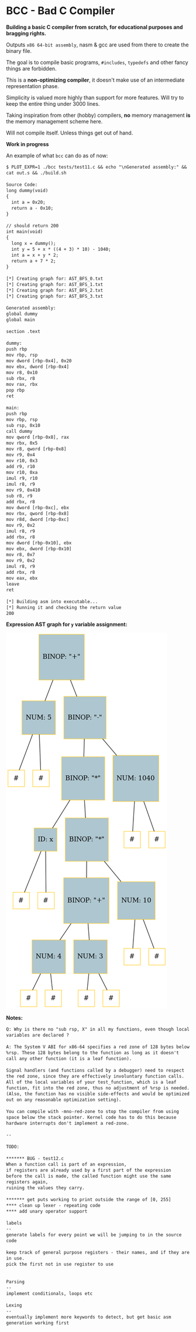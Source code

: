 # BCC - Bad C Compiler

**Building a basic C compiler from scratch, for educational purposes and bragging rights.**

Outputs `x86 64-bit assembly`, nasm & gcc are used from there to create the binary file.

The goal is to compile basic programs, `#includes`, `typedefs` and other fancy things are forbidden.

This is a **non-optimizing compiler**, it doesn't make use of an intermediate representation phase.

Simplicity is valued more highly than support for more features. Will try to keep the entire thing under 3000 lines.

Taking inspiration from other (hobby) compilers, **no** memory management **is** the memory management scheme here.

Will not compile itself. Unless things get out of hand.

**Work in progress**

An example of what `bcc` can do as of now:

```
$ PLOT_EXPR=1 ./bcc tests/test11.c && echo "\nGenerated assembly:" && cat out.s && ./build.sh

Source Code:
long dummy(void)
{
  int a = 0x20;
  return a - 0x10;
}

// should return 200
int main(void)
{
  long x = dummy();
  int y = 5 + x * ((4 + 3) * 10) - 1040;
  int a = x + y * 2;
  return a + 7 * 2;
}

[*] Creating graph for: AST_BFS_0.txt
[*] Creating graph for: AST_BFS_1.txt
[*] Creating graph for: AST_BFS_2.txt
[*] Creating graph for: AST_BFS_3.txt

Generated assembly:
global dummy
global main

section .text

dummy:
push rbp
mov rbp, rsp
mov dword [rbp-0x4], 0x20
mov ebx, dword [rbp-0x4]
mov r8, 0x10
sub rbx, r8
mov rax, rbx
pop rbp
ret

main:
push rbp
mov rbp, rsp
sub rsp, 0x10
call dummy
mov qword [rbp-0x8], rax
mov rbx, 0x5
mov r8, qword [rbp-0x8]
mov r9, 0x4
mov r10, 0x3
add r9, r10
mov r10, 0xa
imul r9, r10
imul r8, r9
mov r9, 0x410
sub r8, r9
add rbx, r8
mov dword [rbp-0xc], ebx
mov rbx, qword [rbp-0x8]
mov r8d, dword [rbp-0xc]
mov r9, 0x2
imul r8, r9
add rbx, r8
mov dword [rbp-0x10], ebx
mov ebx, dword [rbp-0x10]
mov r8, 0x7
mov r9, 0x2
imul r8, r9
add rbx, r8
mov eax, ebx
leave
ret

[*] Building asm into executable...
[*] Running it and checking the return value
200

```

**Expression AST graph for `y` variable assignment:**

![](assets/example_AST_graph.png)

**Notes:**

```
Q: Why is there no "sub rsp, X" in all my functions, even though local variables are declared ?

A: The System V ABI for x86-64 specifies a red zone of 128 bytes below %rsp. These 128 bytes belong to the function as long as it doesn't call any other function (it is a leaf function).

Signal handlers (and functions called by a debugger) need to respect the red zone, since they are effectively involuntary function calls.
All of the local variables of your test_function, which is a leaf function, fit into the red zone, thus no adjustment of %rsp is needed. (Also, the function has no visible side-effects and would be optimized out on any reasonable optimization setting).

You can compile with -mno-red-zone to stop the compiler from using space below the stack pointer. Kernel code has to do this because hardware interrupts don't implement a red-zone.

--

TODO:

******* BUG - test12.c
When a function call is part of an expression,
if registers are already used by a first part of the expression
before the call is made, the called function might use the same registers again,
ruining the values they carry.

******* get puts working to print outside the range of [0, 255]
**** clean up lexer - repeating code
**** add unary operator support

labels
--
generate labels for every point we will be jumping to in the source code

keep track of general purpose registers - their names, and if they are in use.
pick the first not in use register to use


Parsing
--
implement conditionals, loops etc

Lexing
--
eventually implement more keywords to detect, but get basic asm generation working first

```
